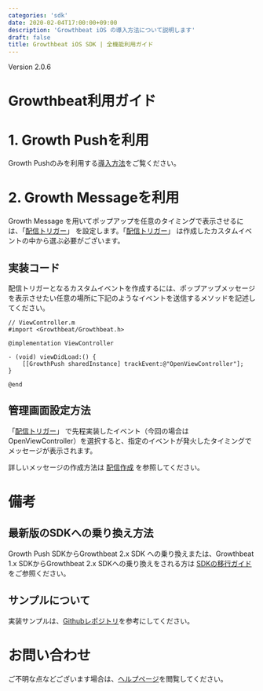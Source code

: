 ```yaml
---
categories: 'sdk'
date: 2020-02-04T17:00:00+09:00
description: 'Growthbeat iOS の導入方法について説明します'
draft: false
title: Growthbeat iOS SDK | 全機能利用ガイド
---
```


Version 2.0.6 
# Growthbeat利用ガイド  
# 1. Growth Pushを利用  
Growth Pushのみを利用する[導入方法](/sdk/ios/guide)をご覧ください。
# 2. Growth Messageを利用  
Growth Message を用いてポップアップを任意のタイミングで表示させるには、「[配信トリガー](https://support.growthbeat.com/manual/growthmessage/#配信トリガー)」 を設定します。「[配信トリガー](https://support.growthbeat.com/manual/growthmessage/#配信トリガー)」 は作成したカスタムイベントの中から選ぶ必要がございます。

## 実装コード
配信トリガーとなるカスタムイベントを作成するには、ポップアップメッセージを表示させたい任意の場所に下記のようなイベントを送信するメソッドを記述してください。

```objc
// ViewController.m
#import <Growthbeat/Growthbeat.h>

@implementation ViewController

- (void) viewDidLoad:() {
    [[GrowthPush sharedInstance] trackEvent:@"OpenViewController"];
}

@end
```

## 管理画面設定方法
「[配信トリガー](https://support.growthbeat.com/manual/growthmessage/#配信トリガー)」 で先程実装したイベント（今回の場合は OpenViewController）を選択すると、指定のイベントが発火したタイミングでメッセージが表示されます。

詳しいメッセージの作成方法は [配信作成](/manual/growthmessage/#配信作成) を参照してください。

<!--  
# 3. Growth Linkを利用  
## 実装コード  
### 初期化  
SafariServices.frameworkを追加します。  
Growth Linkの初期化処理を呼び出してください。 **APPLICATION_ID** と **CREDENTIAL_ID** は
Growthbeatの初期化時と同じものです。  
URL起動の処理で、handleOpenUrl:urlメソッドを呼び出します。  

```objc
// AppDelegate.m
#import <Growthbeat/Growthbeat.h>

@implementation AppDelegate

- (BOOL) application:(UIApplication *)application didFinishLaunchingWithOptions:(NSDictionary* )launchOptions {
    // ...
    [[GrowthLink sharedInstance] initializeWithApplicationId:@"APPLICATION_ID" credentialId:@"CREDENTIAL_ID"];
}

- (BOOL) application:(UIApplication*) application openURL:(NSURL* )url sourceApplication:(NSString* )sourceApplication annotation:(id) annotation {
    [[GrowthLink sharedInstance] handleOpenUrl:url];
    return YES;
}

- (BOOL) application:(UIApplication* )application continueUserActivity:(NSUserActivity* )userActivity restorationHandler:(void (^)(NSArray* \_Nullable)) restorationHandler {
    if ([userActivity.activityType isEqualToString:NSUserActivityTypeBrowsingWeb]) {
        NSURL * webpageURL = userActivity.webpageURL;
        [[GrowthLink sharedInstance] handleUniversalLinks:webpageURL];
    }
    return true;
}


@end
```

### ディープリンクアクションの実装  
SDKには、GBIntentHandlerが定義されており、この実装でディープリンク時のアクションを実装することができます。  
たとえば下記のような形で実装できます。  

```objc
// AppDelegate.m
#import <Growthbeat/Growthbeat.h>

@implementation AppDelegate

- (BOOL) application:(UIApplication* )application didFinishLaunchingWithOptions:(NSDictionary* )launchOptions {
    //...

    [[Growthbeat sharedInstance] addIntentHandler:[[GBCustomIntentHandler alloc] initWithBlock:^BOOL(GBCustomIntent* customIntent) {
           NSDictionary* extra = customIntent.extra;
           NSLog(@"extra: %@", extra);
           return YES;
   }]];

}

@end
```

## プロジェクトへディープリンクの設定  
iOS9以上の場合は、UniversalLinksの設定が必須となります。iOS9未満のみ対応させる場合は、スキーム設定を行うだけです。  
### プロジェクトのAssociated Domainsを有効にする  
Apple Developers Member Center にアクセスし “Certificate, Identifiers & Profiles” を選択します。その後"Identifers"をクリックします。  

<img src="/img/link/guide-universal-01.png" alt="guide-universal-01" title="guide-universal-01" width="100%"/>

<img src="/img/link/guide-universal-02.png" alt="guide-universal-02" title="guide-universal-02" width="30%"/>

Identiferを登録済みの時は"Edit"から編集を、未登録のときは"+"ボタンから新たに登録をします。
<img src="/img/link/guide-universal-03.png" alt="guide-universal-03" title="guide-universal-03" width="100%"/>

App Servicesの欄で、Associated Domainsにチェックをてください。  

<img src="/img/link/guide-universal-04.png" alt="guide-universal-04" title="guide-universal-04" width="100%"/>

Saveボタンを押し、保存してください。  
Apple Developers Member Center での設定は以上です。  
### Xcodeプロジェクト設定  

**動作の注意**  
`General -> Identity -> Version`　が空欄であると正常に動作しません。
正しいバージョンを指定してください。  

#### スキームの設定  
ディープリンクからアプリを起動できるように、info.plistの編集、もしくは Xcode上で Info -> URL Typesからディープリンクからアプリを開くスキームの設定をします。
URL Schemesにはスキームを、IdentifierにはBundle Identifierなどアプリごとに一意になる値を入力してください。
<img src="/img/link/link-guide-scheme.png" alt="link-guide-scheme" title="link-guide-scheme" width="100%"/>

#### Universal Links用の設定 (iOS9.x以上)  
先ほどONにしたAssociated Domainsを使ってGrowth Linkのドメインを登録します。  
登録の前に、先ほど登録したApp Identifierと同じTeamが選択されていることを確認してください。TeamはGeneralタブにあるIdentityセクションから選択できます。  
CapabilitiesタブのAssociated Domainsをクリックすると展開されドメインの編集ができます。  
ここで、Growth Linkのドメインとなるgbt.ioを登録します。＋ボタンをクリックし、"applinks:gbt.io"を追加してください。“applinks:”というのはprefixで登録ドメインの前につける必要があります。  

<img src="/img/link/guide-universal-05.png" alt="guide-universal-05" title="guide-universal-05" width="100%"/>

プロジェクトブラウザ上でentitlementsファイルが生成されていることを確認してください。  
**Xcode7上で、なんらかの原因でentitlementsファイルが生成されないことが報告されています。**

<img src="/img/link/guide-universal-06.png" alt="guide-universal-06" title="guide-universal-06" width="100%"/>

また、entitlementsファイルがビルドに含まれている必要があります。含まれない場合はentitlementsファイルをクリックし、Targetにチェックが入っているか確認してください。  
## Growth Link管理画面上での設定  
「基本設定」タブ -> リンク基本設定セクションから Universal Linksの設定ができます。  
「Universal Linkに対応させる」をチェックし、Bundle IdentifierとApple TeamIDを記入してください。  
フォーム入力後、「保存」ボタンを押して設定を保存します。  

<img src="/img/link/guide-universal-07.png" alt="guide-universal-07" title="guide-universal-07" width="70%"/>

## Growth Link設定備考  
### 検証の際の注意点  
* 検証の際はアプリを一度アンインストールし、インストールしなおしてください。この手順を踏まない場合古い設定のままになります。
* Growth Linkの仕様上、Universal  Links用の設定については10分ごとに反映されます。検証をする際は設定を保存後10分以上経過した後に行ってください。

### ランディングページを挟む場合の注意点  
[【UniversalLinks】ランディングページにリンクを埋め込む際の注意点](http://faq.growthbeat.com/article/114-universallink)の記事を参考にしてください。  
-->

# 備考  
## 最新版のSDKへの乗り換え方法  
Growth Push SDKからGrowthbeat 2.x SDK への乗り換えまたは、Growthbeat 1.x SDKからGrowthbeat 2.x SDKへの乗り換えをされる方は
[SDKの移行ガイド](/sdk/ios/upgrade)をご参照ください。    
## サンプルについて  
実装サンプルは、[Githubレポジトリ](https://github.com/growthbeat/growthbeat-ios)を参考にしてください。  
# お問い合わせ  
ご不明な点などございます場合は、[ヘルプページ](http://faq.growthbeat.com/)を閲覧してください。  

